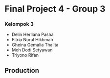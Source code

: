 # Final Project 4 - Group 3

### Kelompok 3
- Delin Herliana Pasha
- Fitria Nurul Hikhmah 
- Gheina Gemalia Thalita 
- Moh Dodi Setyawan
- Triyono Rifan 

## Production
